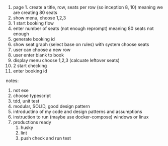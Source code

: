 1. page 1. create a title, row, seats per row (so inception 8, 10) meaning we are creating 80 seats
2. show menu, choose 1,2,3
3. 1 start booking flow
4. enter number of seats (not enough reprompt) meaning 80 seats not enough
5. generate booking id
6. show seat graph (select base on rules) with system choose seats
7. user can choose a new row
8. user enter blank to book
9. display menu choose 1,2,3 (calcuate leftover seats)
10. 2 start checking
11. enter booking id


notes:
1. not exe
2. choose typescript
3. tdd, unit test
4. modular, SOLID, good design pattern
5. introductino of my code and design patterns and assumptions
6. instruction to run (maybe use docker-compose) windows or linux
7. productions ready
    1. husky
    2. lint
    3. push check and run test